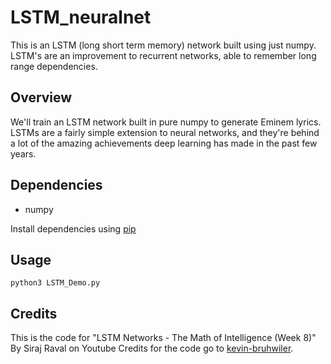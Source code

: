 # LSTM_neuralnet
This is an LSTM (long short term memory) network built using just numpy. LSTM's are an improvement to recurrent networks, able to remember  long range dependencies.

## Overview   
We'll train an LSTM network built in pure numpy to generate Eminem lyrics. LSTMs are a fairly simple extension to neural networks, and they're behind a lot of the amazing achievements deep learning has made in the past few years.

## Dependencies

* numpy

Install dependencies using [pip](https://pip.pypa.io/en/stable/)

## Usage

`python3 LSTM_Demo.py`  

## Credits
This is the code for "LSTM Networks - The Math of Intelligence (Week 8)" By Siraj Raval on Youtube
Credits for the code go to [kevin-bruhwiler](https://github.com/kevin-bruhwiler).

